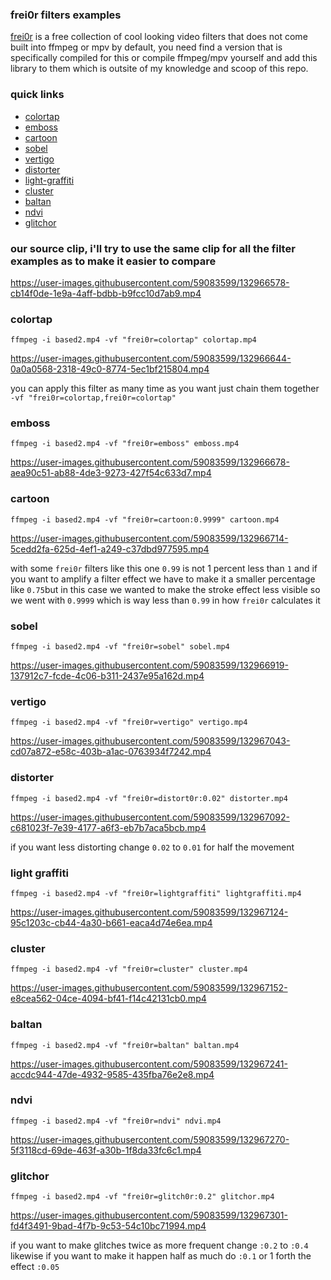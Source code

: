 ### frei0r filters examples
[frei0r](https://frei0r.dyne.org/) is a free collection of cool looking video filters that does not come built into ffmpeg or mpv by default, 
you need find a version that is specifically compiled for this or compile ffmpeg/mpv yourself and add this library to them
which is outsite of my knowledge and scoop of this repo.

### quick links
 * [colortap](https://github.com/junguler/ffmpeg-examples/tree/main/frei0r%20filters%2C%20with%20a%20zer0#colortap)
 * [emboss](https://github.com/junguler/ffmpeg-examples/blob/main/frei0r%20filters,%20with%20a%20zer0#emboss)
 * [cartoon](https://github.com/junguler/ffmpeg-examples/blob/main/frei0r%20filters,%20with%20a%20zer0cartoon)
 * [sobel](https://github.com/junguler/ffmpeg-examples/blob/main/frei0r%20filters,%20with%20a%20zer0#sobel)
 * [vertigo](https://github.com/junguler/ffmpeg-examples/blob/main/frei0r%20filters,%20with%20a%20zer0#vertigo)
 * [distorter](https://github.com/junguler/ffmpeg-examples/blob/main/frei0r%20filters,%20with%20a%20zer0#distorter)
 * [light-graffiti](https://github.com/junguler/ffmpeg-examples/blob/main/frei0r%20filters,%20with%20a%20zer0#light-graffiti)
 * [cluster](https://github.com/junguler/ffmpeg-examples/blob/main/frei0r%20filters,%20with%20a%20zer0#cluster)
 * [baltan](https://github.com/junguler/ffmpeg-examples/blob/main/frei0r%20filters,%20with%20a%20zer0#baltan)
 * [ndvi](https://github.com/junguler/ffmpeg-examples/blob/main/frei0r%20filters,%20with%20a%20zer0#ndvi)
 * [glitchor](https://github.com/junguler/ffmpeg-examples/blob/main/frei0r%20filters,%20with%20a%20zer0#glitchor)

### our source clip, i'll try to use the same clip for all the filter examples as to make it easier to compare
https://user-images.githubusercontent.com/59083599/132966578-cb14f0de-1e9a-4aff-bdbb-b9fcc10d7ab9.mp4

### colortap
```
ffmpeg -i based2.mp4 -vf "frei0r=colortap" colortap.mp4
```
https://user-images.githubusercontent.com/59083599/132966644-0a0a0568-2318-49c0-8774-5ec1bf215804.mp4

you can apply this filter as many time as you want just chain them together `-vf "frei0r=colortap,frei0r=colortap"`

### emboss
```
ffmpeg -i based2.mp4 -vf "frei0r=emboss" emboss.mp4
```
https://user-images.githubusercontent.com/59083599/132966678-aea90c51-ab88-4de3-9273-427f54c633d7.mp4

### cartoon
```
ffmpeg -i based2.mp4 -vf "frei0r=cartoon:0.9999" cartoon.mp4
```
https://user-images.githubusercontent.com/59083599/132966714-5cedd2fa-625d-4ef1-a249-c37dbd977595.mp4

with some `frei0r` filters like this one `0.99` is not 1 percent less than `1` and if you want to amplify a filter effect we have to make it a smaller percentage like `0.75`but in this case we wanted to make the stroke effect less visible so we went with `0.9999` which is way less than `0.99` in how `frei0r` calculates it

### sobel
```
ffmpeg -i based2.mp4 -vf "frei0r=sobel" sobel.mp4
```
https://user-images.githubusercontent.com/59083599/132966919-137912c7-fcde-4c06-b311-2437e95a162d.mp4

### vertigo
```
ffmpeg -i based2.mp4 -vf "frei0r=vertigo" vertigo.mp4
```
https://user-images.githubusercontent.com/59083599/132967043-cd07a872-e58c-403b-a1ac-0763934f7242.mp4

### distorter
```
ffmpeg -i based2.mp4 -vf "frei0r=distort0r:0.02" distorter.mp4
```
https://user-images.githubusercontent.com/59083599/132967092-c681023f-7e39-4177-a6f3-eb7b7aca5bcb.mp4

if you want less distorting change `0.02` to `0.01` for half the movement

### light graffiti
```
ffmpeg -i based2.mp4 -vf "frei0r=lightgraffiti" lightgraffiti.mp4
```
https://user-images.githubusercontent.com/59083599/132967124-95c1203c-cb44-4a30-b661-eaca4d74e6ea.mp4

### cluster
```
ffmpeg -i based2.mp4 -vf "frei0r=cluster" cluster.mp4
```
https://user-images.githubusercontent.com/59083599/132967152-e8cea562-04ce-4094-bf41-f14c42131cb0.mp4

### baltan
```
ffmpeg -i based2.mp4 -vf "frei0r=baltan" baltan.mp4
```
https://user-images.githubusercontent.com/59083599/132967241-accdc944-47de-4932-9585-435fba76e2e8.mp4

### ndvi
```
ffmpeg -i based2.mp4 -vf "frei0r=ndvi" ndvi.mp4
```
https://user-images.githubusercontent.com/59083599/132967270-5f3118cd-69de-463f-a30b-1f8da33fc6c1.mp4

### glitchor
```
ffmpeg -i based2.mp4 -vf "frei0r=glitch0r:0.2" glitchor.mp4
```
https://user-images.githubusercontent.com/59083599/132967301-fd4f3491-9bad-4f7b-9c53-54c10bc71994.mp4

if you want to make glitches twice as more frequent change `:0.2` to `:0.4` likewise if you want to make it happen half as much do `:0.1` or 1 forth the effect `:0.05`
